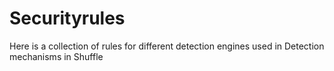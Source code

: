 # Securityrules
Here is a collection of rules for different detection engines used in Detection mechanisms in Shuffle
